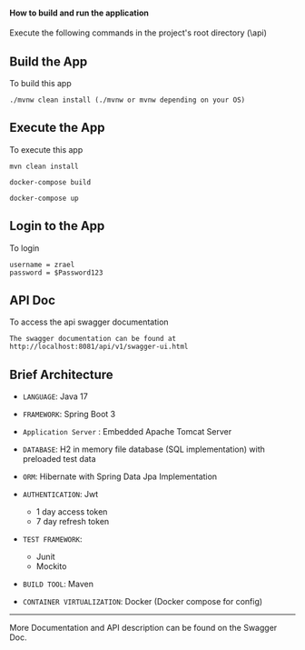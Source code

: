 #### How to build and run the application

Execute the following commands in the project's root directory (\api)

## Build the App
To build this app<br/>

    ./mvnw clean install (./mvnw or mvnw depending on your OS)

## Execute the App
To execute this app<br/>

    mvn clean install
  
    docker-compose build
  
    docker-compose up

## Login to the App
To login<br/>

    username = zrael
    password = $Password123

## API Doc
To access the api swagger documentation<br/>

    The swagger documentation can be found at http://localhost:8081/api/v1/swagger-ui.html

## Brief Architecture
- `LANGUAGE`: Java 17


- `FRAMEWORK`: Spring Boot 3


- `Application Server` : Embedded Apache Tomcat Server


- `DATABASE`: H2 in memory file database (SQL implementation) with preloaded test data


- `ORM`: Hibernate with Spring Data Jpa Implementation


- `AUTHENTICATION`: Jwt
    - 1 day access token
    - 7 day refresh token


- `TEST FRAMEWORK`:
    - Junit
    - Mockito


- `BUILD TOOL`: Maven


- `CONTAINER VIRTUALIZATION`: Docker (Docker compose for config)
---
More Documentation and API description can be found on the Swagger Doc.